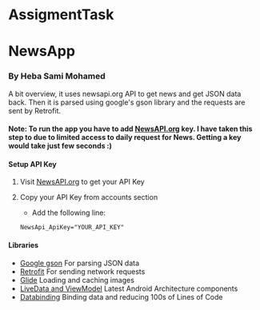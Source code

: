 # AssigmentTask
# NewsApp
### By Heba Sami Mohamed
A bit overview, it uses newsapi.org API to get news and get JSON data back. Then it is parsed using google's gson library and the requests are sent by Retrofit.

#### Note: To run the app you have to add [NewsAPI.org](https://newsapi.org/register) key. I have taken this step to due to limited access to daily request for News. Getting a key would take just few seconds :)

#### Setup API Key
1. Visit [NewsAPI.org](https://newsapi.org/register) to get your API Key
2. Copy your API Key from accounts section

   - Add the following line:
    ```
    NewsApi_ApiKey="YOUR_API_KEY"
    ```

#### Libraries
- [Google gson](https://github.com/google/gson) For parsing JSON data
- [Retrofit](http://square.github.io/retrofit/) For sending network requests
- [Glide](https://github.com/bumptech/glide) Loading and caching images
- [LiveData and ViewModel](https://developer.android.com/topic/libraries/architecture/) Latest Android Architecture components
- [Databinding](https://developer.android.com/topic/libraries/data-binding/) Binding data and reducing 100s of Lines of Code


